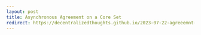 ```yaml
---
layout: post
title: Asynchronous Agreement on a Core Set
redirect: https://decentralizedthoughts.github.io/2023-07-22-agreeemnt-on-a-core-set/
---
```

